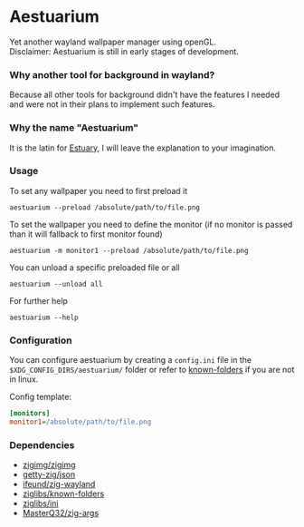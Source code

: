 # Aestuarium

Yet another wayland wallpaper manager using openGL.
<br>
Disclaimer: Aestuarium is still in early stages of development.

### Why another tool for background in wayland?

Because all other tools for background didn't have the features I needed and were not in their plans to implement such features.

### Why the name "Aestuarium" 

It is the latin for [Estuary](https://en.wikipedia.org/wiki/Estuary), I will leave the explanation to your imagination.

### Usage

To set any wallpaper you need to first preload it
```shell
aestuarium --preload /absolute/path/to/file.png
```

To set the wallpaper you need to define the monitor (if no monitor is passed than it will fallback to first monitor found)
```shell
aestuarium -m monitor1 --preload /absolute/path/to/file.png
```

You can unload a specific preloaded file or all

```shell
aestuarium --unload all
```

For further help

```shell
aestuarium --help
```

### Configuration

You can configure aestuarium by creating a `config.ini` file in the `$XDG_CONFIG_DIRS/aestuarium/` folder or refer to [known-folders](https://github.com/ziglibs/known-folders) if you are not in linux.

Config template:

```ini
[monitors]
monitor1=/absolute/path/to/file.png
```

### Dependencies

- [zigimg/zigimg](https://github.com/zigimg/zigimg)
- [getty-zig/json](https://github.com/getty-zig/json)
- [ifeund/zig-wayland](https://codeberg.org/ifreund/zig-wayland)
- [ziglibs/known-folders](https://github.com/ziglibs/known-folders)
- [ziglibs/ini](https://github.com/ziglibs/ini)
- [MasterQ32/zig-args](https://github.com/MasterQ32/zig-args)

